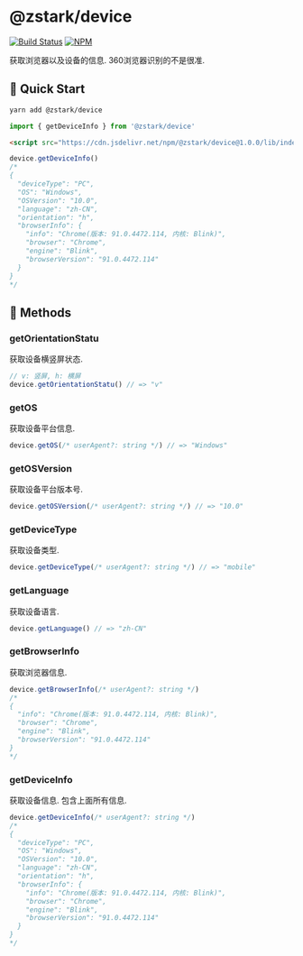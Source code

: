 # @zstark/device

[![Build Status](https://travis-ci.com/PinghuaZhuang/zstark.svg?branch=master)](https://travis-ci.com/PinghuaZhuang/zstark)  [![NPM](https://img.shields.io/npm/v/@zstark/device)](https://www.npmjs.com/package/@zstark/device)

获取浏览器以及设备的信息. 360浏览器识别的不是很准.



## 🚀 Quick Start

```bash
yarn add @zstark/device
```

```js
import { getDeviceInfo } from '@zstark/device'
```

```html
<script src="https://cdn.jsdelivr.net/npm/@zstark/device@1.0.0/lib/index.min.js"></script>
```

```js
device.getDeviceInfo()
/*
{
  "deviceType": "PC",
  "OS": "Windows",
  "OSVersion": "10.0",
  "language": "zh-CN",
  "orientation": "h",
  "browserInfo": {
    "info": "Chrome(版本: 91.0.4472.114, 内核: Blink)",
    "browser": "Chrome",
    "engine": "Blink",
    "browserVersion": "91.0.4472.114"
  }
}
*/
```



## 🎃 Methods

### getOrientationStatu

获取设备横竖屏状态.

```js
// v: 竖屏, h: 横屏
device.getOrientationStatu() // => "v"
```

### getOS

获取设备平台信息.

```js
device.getOS(/* userAgent?: string */) // => "Windows"
```

### getOSVersion

获取设备平台版本号.

```js
device.getOSVersion(/* userAgent?: string */) // => "10.0"
```

### getDeviceType

获取设备类型.

```js
device.getDeviceType(/* userAgent?: string */) // => "mobile"
```

### getLanguage

获取设备语言.

```js
device.getLanguage() // => "zh-CN"
```

### getBrowserInfo

获取浏览器信息.

```js
device.getBrowserInfo(/* userAgent?: string */) 
/*
{
  "info": "Chrome(版本: 91.0.4472.114, 内核: Blink)",
  "browser": "Chrome",
  "engine": "Blink",
  "browserVersion": "91.0.4472.114"
}
*/
```

### getDeviceInfo

获取设备信息. 包含上面所有信息. 

```js
device.getDeviceInfo(/* userAgent?: string */) 
/*
{
  "deviceType": "PC",
  "OS": "Windows",
  "OSVersion": "10.0",
  "language": "zh-CN",
  "orientation": "h",
  "browserInfo": {
    "info": "Chrome(版本: 91.0.4472.114, 内核: Blink)",
    "browser": "Chrome",
    "engine": "Blink",
    "browserVersion": "91.0.4472.114"
  }
}
*/
```

